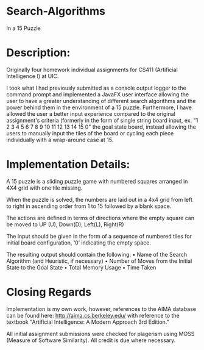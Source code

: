 # Search-Algorithms
In a 15 Puzzle

# Description:
Originally four homework individual assignments for CS411 (Artificial Intelligence I) at UIC. 

I took what I had previously submitted as a console output logger to the command prompt and implemented a JavaFX user interface allowing the user to have a greater understanding of different search algorithms and the power behind them in the environment of a 15 puzzle.
Furthermore, I have allowed the user a better input experience compared to the original assignment's criteria (formerly in the form of single string board input, ex. "1 2 3 4 5 6 7 8 9 10 11 12 13 14 15 0" the goal state board, instead allowing the users to manually input the tiles of the board or cycling each piece individually with a wrap-around case at 15.

# Implementation Details: 
A 15 puzzle is a sliding puzzle game with numbered squares arranged in 4X4 grid with one tile missing.

When the puzzle is solved, the numbers are laid out in a 4x4 grid from left to right in ascending order from 1 to 15 followed by a blank space.

The actions are defined in terms of directions where the empty square can be moved to 
UP (U), Down(D), Left(L), Right(R)

The input should be given in the form of a sequence of numbered tiles for initial board configuration, ‘0’ indicating the empty space.

The resulting output should contain the following:
• Name of the Search Algorithm (and Heuristic, if necessary)
• Number of Moves from the Initial State to the Goal State
• Total Memory Usage
• Time Taken

# Closing Regards
Implementation is my own work, however, references to the AIMA database can be found here: http://aima.cs.berkeley.edu/ with reference to the textbook "Artificial Intelligence: A Modern Approach 3rd Edition."

All initial assignment submissions were checked for plagerism using MOSS (Measure of Software Similarity).
All credit is due where necessary.
